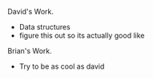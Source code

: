 David's Work.
- Data structures
- figure this out so its actually good like




Brian's Work.
- Try to be as cool as david